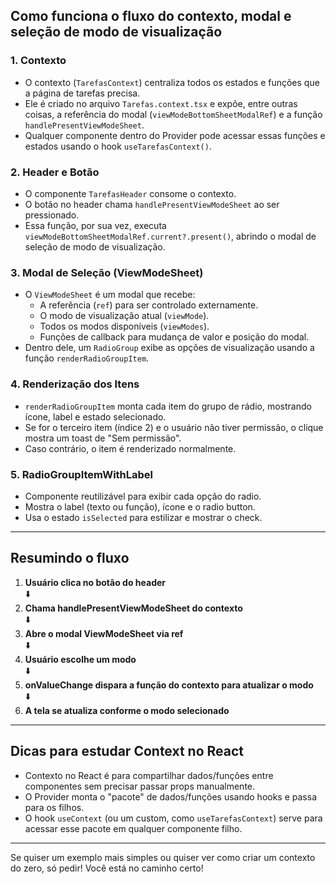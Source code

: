 ## Como funciona o fluxo do contexto, modal e seleção de modo de visualização

### 1. **Contexto**
- O contexto (`TarefasContext`) centraliza todos os estados e funções que a página de tarefas precisa.
- Ele é criado no arquivo `Tarefas.context.tsx` e expõe, entre outras coisas, a referência do modal (`viewModeBottomSheetModalRef`) e a função `handlePresentViewModeSheet`.
- Qualquer componente dentro do Provider pode acessar essas funções e estados usando o hook `useTarefasContext()`.

### 2. **Header e Botão**
- O componente `TarefasHeader` consome o contexto.
- O botão no header chama `handlePresentViewModeSheet` ao ser pressionado.
- Essa função, por sua vez, executa `viewModeBottomSheetModalRef.current?.present()`, abrindo o modal de seleção de modo de visualização.

### 3. **Modal de Seleção (ViewModeSheet)**
- O `ViewModeSheet` é um modal que recebe:
  - A referência (`ref`) para ser controlado externamente.
  - O modo de visualização atual (`viewMode`).
  - Todos os modos disponíveis (`viewModes`).
  - Funções de callback para mudança de valor e posição do modal.
- Dentro dele, um `RadioGroup` exibe as opções de visualização usando a função `renderRadioGroupItem`.

### 4. **Renderização dos Itens**
- `renderRadioGroupItem` monta cada item do grupo de rádio, mostrando ícone, label e estado selecionado.
- Se for o terceiro item (índice 2) e o usuário não tiver permissão, o clique mostra um toast de "Sem permissão".
- Caso contrário, o item é renderizado normalmente.

### 5. **RadioGroupItemWithLabel**
- Componente reutilizável para exibir cada opção do radio.
- Mostra o label (texto ou função), ícone e o radio button.
- Usa o estado `isSelected` para estilizar e mostrar o check.

---

## Resumindo o fluxo

1. **Usuário clica no botão do header**  
   ⬇️  
2. **Chama handlePresentViewModeSheet do contexto**  
   ⬇️  
3. **Abre o modal ViewModeSheet via ref**  
   ⬇️  
4. **Usuário escolhe um modo**  
   ⬇️  
5. **onValueChange dispara a função do contexto para atualizar o modo**  
   ⬇️  
6. **A tela se atualiza conforme o modo selecionado**

---

## Dicas para estudar Context no React

- Contexto no React é para compartilhar dados/funções entre componentes sem precisar passar props manualmente.
- O Provider monta o "pacote" de dados/funções usando hooks e passa para os filhos.
- O hook `useContext` (ou um custom, como `useTarefasContext`) serve para acessar esse pacote em qualquer componente filho.

---

Se quiser um exemplo mais simples ou quiser ver como criar um contexto do zero, só pedir! Você está no caminho certo!